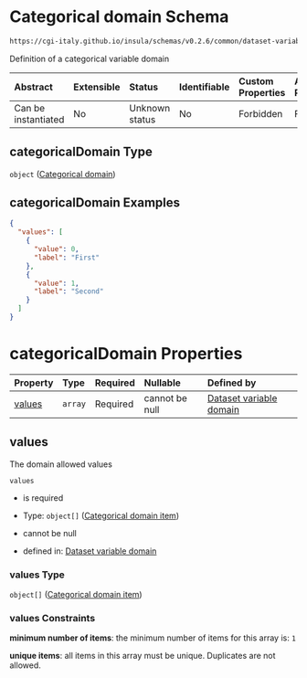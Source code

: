 # Categorical domain Schema

```txt
https://cgi-italy.github.io/insula/schemas/v0.2.6/common/dataset-variable-domain.schema.json#/$defs/categoricalDomain
```

Definition of a categorical variable domain

| Abstract            | Extensible | Status         | Identifiable | Custom Properties | Additional Properties | Access Restrictions | Defined In                                                                                                         |
| :------------------ | :--------- | :------------- | :----------- | :---------------- | :-------------------- | :------------------ | :----------------------------------------------------------------------------------------------------------------- |
| Can be instantiated | No         | Unknown status | No           | Forbidden         | Forbidden             | none                | [dataset-variable-domain.schema.json\*](schemas/common/dataset-variable-domain.schema.json) |

## categoricalDomain Type

`object` ([Categorical domain](dataset-variable-domain-defs-categorical-domain.md))

## categoricalDomain Examples

```json
{
  "values": [
    {
      "value": 0,
      "label": "First"
    },
    {
      "value": 1,
      "label": "Second"
    }
  ]
}
```

# categoricalDomain Properties

| Property          | Type    | Required | Nullable       | Defined by                                                                                                                                                                                                                                                   |
| :---------------- | :------ | :------- | :------------- | :----------------------------------------------------------------------------------------------------------------------------------------------------------------------------------------------------------------------------------------------------------- |
| [values](#values) | `array` | Required | cannot be null | [Dataset variable domain](dataset-variable-domain-defs-categorical-domain-properties-categorical-domain-values.md) |

## values

The domain allowed values

`values`

* is required

* Type: `object[]` ([Categorical domain item](dataset-variable-domain-defs-categorical-domain-properties-categorical-domain-values-categorical-domain-item.md))

* cannot be null

* defined in: [Dataset variable domain](dataset-variable-domain-defs-categorical-domain-properties-categorical-domain-values.md)

### values Type

`object[]` ([Categorical domain item](dataset-variable-domain-defs-categorical-domain-properties-categorical-domain-values-categorical-domain-item.md))

### values Constraints

**minimum number of items**: the minimum number of items for this array is: `1`

**unique items**: all items in this array must be unique. Duplicates are not allowed.
